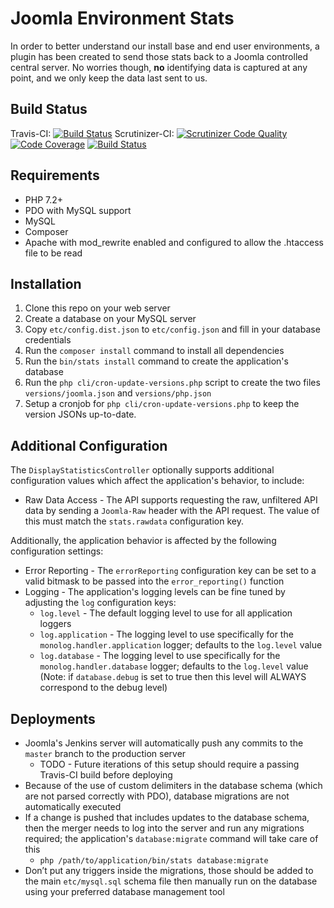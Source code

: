 # Joomla Environment Stats

In order to better understand our install base and end user environments, a plugin has been created to send those stats back to a Joomla
controlled central server. No worries though, __no__ identifying data is captured at any point, and we only keep the data last sent to us.

## Build Status
Travis-CI: [![Build Status](https://travis-ci.org/joomla/statistics-server.png)](https://travis-ci.org/joomla/statistics-server)
Scrutinizer-CI: [![Scrutinizer Code Quality](https://scrutinizer-ci.com/g/joomla/statistics-server/badges/quality-score.png?b=master)](https://scrutinizer-ci.com/g/joomla/statistics-server/?branch=master) [![Code Coverage](https://scrutinizer-ci.com/g/joomla/statistics-server/badges/coverage.png?b=master)](https://scrutinizer-ci.com/g/joomla/statistics-server/?branch=master) [![Build Status](https://scrutinizer-ci.com/g/joomla/statistics-server/badges/build.png?b=master)](https://scrutinizer-ci.com/g/joomla/statistics-server/build-status/master)

## Requirements

* PHP 7.2+
* PDO with MySQL support
* MySQL
* Composer
* Apache with mod_rewrite enabled and configured to allow the .htaccess file to be read

## Installation

1. Clone this repo on your web server
2. Create a database on your MySQL server
3. Copy `etc/config.dist.json` to `etc/config.json` and fill in your database credentials
4. Run the `composer install` command to install all dependencies
5. Run the `bin/stats install` command to create the application's database
6. Run the `php cli/cron-update-versions.php` script to create the two files `versions/joomla.json` and `versions/php.json`
7. Setup a cronjob for `php cli/cron-update-versions.php` to keep the version JSONs up-to-date.

## Additional Configuration

The `DisplayStatisticsController` optionally supports additional configuration values which affect the application's behavior, to include:

* Raw Data Access - The API supports requesting the raw, unfiltered API data by sending a `Joomla-Raw` header with the API request. The value of this must match the `stats.rawdata` configuration key.

Additionally, the application behavior is affected by the following configuration settings:

* Error Reporting - The `errorReporting` configuration key can be set to a valid bitmask to be passed into the `error_reporting()` function
* Logging - The application's logging levels can be fine tuned by adjusting the `log` configuration keys:
    * `log.level` - The default logging level to use for all application loggers
    * `log.application` - The logging level to use specifically for the `monolog.handler.application` logger; defaults to the `log.level` value
    * `log.database` - The logging level to use specifically for the `monolog.handler.database` logger; defaults to the `log.level` value (Note: if `database.debug` is set to true then this level will ALWAYS correspond to the debug level)

## Deployments
* Joomla's Jenkins server will automatically push any commits to the `master` branch to the production server
    * TODO - Future iterations of this setup should require a passing Travis-CI build before deploying
* Because of the use of custom delimiters in the database schema (which are not parsed correctly with PDO), database migrations are not automatically executed
* If a change is pushed that includes updates to the database schema, then the merger needs to log into the server and run any migrations required; the application's `database:migrate` command will take care of this
    * `php /path/to/application/bin/stats database:migrate`
* Don’t put any triggers inside the migrations, those should be added to the main `etc/mysql.sql` schema file then manually run on the database using your preferred database management tool
